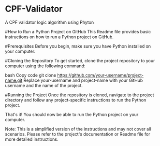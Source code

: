 # CPF-Validator
A CPF validator logic algorithm using Phyton

#How to Run a Python Project on GitHub
This Readme file provides basic instructions on how to run a Python project on GitHub.

#Prerequisites
Before you begin, make sure you have Python installed on your computer.

#Cloning the Repository
To get started, clone the project repository to your computer using the following command:

bash
Copy code
git clone https://github.com/your-username/project-name.git
Replace your-username and project-name with your GitHub username and the name of the project.

#Running the Project
Once the repository is cloned, navigate to the project directory and follow any project-specific instructions to run the Python project.

That's it! You should now be able to run the Python project on your computer.

Note: This is a simplified version of the instructions and may not cover all scenarios. Please refer to the project's documentation or Readme file for more detailed instructions.
